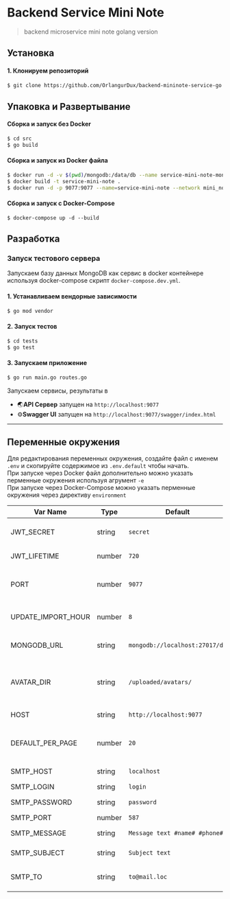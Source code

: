 # Backend Service Mini Note
> backend microservice mini note golang version
## Установка
#### 1. Клонируем репозиторий
```bash
$ git clone https://github.com/OrlangurDux/backend-mininote-service-go.git
```

## Упаковка и Развертывание
#### Сборка и запуск без Docker
```bash
$ cd src
$ go build 
```

#### Сборка и запуск из Docker файла
```bash
$ docker run -d -v $(pwd)/mongodb:/data/db --name service-mini-note-mongo --network mini_note_network mongo:latest
$ docker build -t service-mini-note .
$ docker run -d -p 9077:9077 --name=service-mini-note --network mini_note_network -e "MONGODB_URL=mongodb://service-mini-note-mongo:27017/db" service-mini-note
```

#### Сборка и запуск с Docker-Compose
```
$ docker-compose up -d --build
```

## Разработка

### Запуск тестового сервера
Запускаем базу данных MongoDB как сервис в docker контейнере используя docker-compose скрипт `docker-compose.dev.yml`.

#### 1. Устанавливаем вендорные зависимости
```bash
$ go mod vendor
```

#### 2. Запуск тестов
```bash
$ cd tests
$ go test
```

#### 3. Запускаем приложение
```bash
$ go run main.go routes.go
```
Запускаем сервисы, результаты в
* 🌏**API Сервер** запущен на `http://localhost:9077`
* ⚙️**Swagger UI** запущен на `http://localhost:9077/swagger/index.html`

---

## Переменные окружения
Для редактирования переменных окружения, создайте файл с именем `.env` и скопируйте содержимое из `.env.default` чтобы начать.  
При запуске через Docker файл дополнительно можно указать перменные окружения используя агрумент `-e`  
При запуске через Docker-Compose можно указать перменные окружения через директиву `environment`

| Var Name           | Type     | Default                        | Description  |
|--------------------|----------|--------------------------------|---|
| JWT_SECRET         | string   | `secret`                       |JWT секрет для верификации  |
| JWT_LIFETIME       | number   | `720`                          | Время жизни JWT токена     |
| PORT               | number   | `9077`                         | Порт на котором запускается API сервер |
| UPDATE_IMPORT_HOUR | number   | `8`                            | Интервал обновления в часах |
| MONGODB_URL        | string   | `mongodb://localhost:27017/db` | Хост подключения к БД |
| AVATAR_DIR         | string   | `/uploaded/avatars/`           | Путь для сохранения аваторок профиля пользователя |
| HOST               | string   | `http://localhost:9077`        | Доменное имя проекта |
| DEFAULT_PER_PAGE   | number   | `20`                           | Количество элементов на страницу в списке |
| SMTP_HOST          | string   | `localhost`                    | Хост SMTP сервера |
| SMTP_LOGIN         | string   | `login`                        | Логин SMTP |
| SMTP_PASSWORD      | string   | `password`                     | Пароль SMTP |
| SMTP_PORT          | number   | `587`                          | Порт SMTP |
| SMTP_MESSAGE       | string   | `Message text #name# #phone#`  | Текст сообщения |
| SMTP_SUBJECT       | string   | `Subject text`                 | Тема сообщения |
| SMTP_TO            | string   | `to@mail.loc`                  | Получатель системных сообщений |